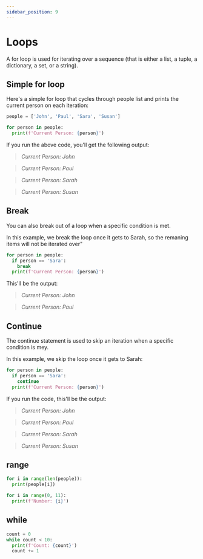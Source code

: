 ```yaml
---
sidebar_position: 9
---
```


# Loops
A for loop is used for iterating over a sequence (that is either a list, a tuple, a dictionary, a set, or a string).

## Simple for loop
Here's a simple for loop that cycles through people list and prints the current person on each iteration:
```python title="my-python-app/loops.py"
people = ['John', 'Paul', 'Sara', 'Susan']

for person in people:
  print(f'Current Person: {person}')
```
If you run the above code, you'll get the following output:

> *Current Person: John*

> *Current Person: Paul*

> *Current Person: Sarah*

> *Current Person: Susan*

## Break
You can also break out of a loop when a specific condition is met.

In this example, we break the loop once it gets to Sarah, so the remaning items will not be iterated over"
```python title="my-python-app/loops.py"
for person in people:
  if person == 'Sara':
    break
  print(f'Current Person: {person}')
```
This'll be the output:
> *Current Person: John*

> *Current Person: Paul*

## Continue
The continue statement is used to skip an iteration when a specific condition is mey.

In this example, we skip the loop once it gets to Sarah:
```python title="my-python-app/loops.py"
for person in people:
  if person == 'Sara':
    continue
  print(f'Current Person: {person}')
```
If you run the code, this'll be the output:
> *Current Person: John*

> *Current Person: Paul*

> *Current Person: Sarah*

> *Current Person: Susan*

## range
```python title="my-python-app/loops.py"
for i in range(len(people)):
  print(people[i])

for i in range(0, 11):
  print(f'Number: {i}')
```

## while

```python title="my-python-app/loops.py"
count = 0
while count < 10:
  print(f'Count: {count}')
  count += 1
```



